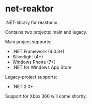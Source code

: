 net-reaktor
===========

.NET-library for reaktor.io.

Contains two projects: main and legacy.

Main project supports:
- .NET Framework (4.0.3+)
- Silverlight (4+)
- Windows Phone (7+)
- .NET for Windows App Store

Legacy-project supports:
- .NET 2.0+


Support for Xbox 360 will come shortly.
